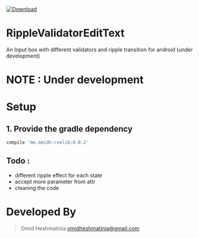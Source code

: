  [ ![Download](https://api.bintray.com/packages/omidheshmatinia/maven/RippleValidatorEditText/images/download.svg) ](https://bintray.com/omidheshmatinia/maven/RippleValidatorEditText/_latestVersion)

# RippleValidatorEditText
An Input box with different validators and ripple transition for android (under development)

# NOTE :  Under development


# Setup
## 1. Provide the gradle dependency
```gradle
compile 'me.omidh:rvelib:0.0.2'
```

## Todo :
 - different ripple effect for each state
 - accept more parameter from attr
 - cleaning the code

# Developed By

> Omid Heshmatinia
> omidheshmatinia@gmail.com
